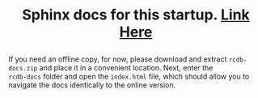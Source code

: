 # <p align=center> Sphinx docs for this startup. [Link Here](https://rcdesignbureau.github.io/rcdb-docs/) </p>

If you need an offline copy, for now, please download and extract ```rcdb-docs.zip``` and place it in a convenient location. Next, enter the 
<br>```rcdb-docs``` folder and open the ```index.html``` file, which should allow you to navigate the docs identically to the online version.
